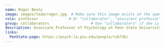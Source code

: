 ```yaml
---
name: Roger Beaty
image: images/team/roger.jpg  # Make sure this image exists at the specified path
role: professor              # Or "collaborator", "assistant professor", etc.
group: collaborators                   # Use "collaborators" if she is a collaborator
description: Associate Professor of Psychology at Penn State University
links:
  PenState-page: https://psych.la.psu.edu/people/rub736/
---
```

